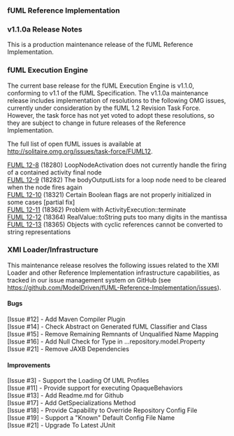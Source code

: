 ### fUML Reference Implementation
### v1.1.0a Release Notes

This is a production maintenance release of the fUML Reference Implementation.

### fUML Execution Engine

The current base release for the fUML Execution Engine is v1.1.0, conforming to v1.1 of the fUML Specification. The v1.1.0a maintenance release includes implementation of resolutions to the following OMG issues, currently under consideration by the fUML 1.2 Revision Task Force. However, the task force has not yet voted to adopt these resolutions, so they are subject to change in future releases of the Reference Implementation.

The full list of open fUML issues is available at http://solitaire.omg.org/issues/task-force/FUML12.

[FUML 12-8](http://solitaire.omg.org/issues/task-force/FUML12#issue-16433) (18280) LoopNodeActivation does not currently handle the firing of a contained activity final node  
[FUML 12-9](http://solitaire.omg.org/issues/task-force/FUML12#issue-16434) (18282) The bodyOutputLists for a loop node need to be cleared when the node fires again  
[FUML 12-10](http://solitaire.omg.org/issues/task-force/FUML12#issue-16435) (18321) Certain Boolean flags are not properly initialized in some cases [partial fix]  
[FUML 12-11](http://solitaire.omg.org/issues/task-force/FUML12#issue-16436) (18362) Problem with ActivityExecution::terminate  
[FUML 12-12](http://solitaire.omg.org/issues/task-force/FUML12#issue-16437) (18364) RealValue::toString puts too many digits in the mantissa  
[FUML 12-13](http://solitaire.omg.org/issues/task-force/FUML12#issue-16438) (18365) Objects with cyclic references cannot be converted to string representations  

### XMI Loader/Infrastructure

This maintenance release resolves the following issues related to the XMI Loader and other Reference Implementation infrastructure capabilities, as tracked in our issue management system on GitHub (see https://github.com/ModelDriven/fUML-Reference-Implementation/issues).

#### Bugs

[Issue #12] - Add Maven Compiler Plugin  
[Issue #14] - Check Abstract on Generated fUML Classifier and Class  
[Issue #15] - Remove Remaining Remnants of Unqualified Name Mapping  
[Issue #16] - Add Null Check for Type in ...repository.model.Property  
[Issue #21] - Remove JAXB Dependencies  

#### Improvements

[Issue #3] - Support the Loading Of UML Profiles  
[Issue #11] - Provide support for executing OpaqueBehaviors  
[Issue #13] - Add Readme.md for Github  
[Issue #17] - Add GetSpecializations Method  
[Issue #18] - Provide Capability to Override Repository Config File  
[Issue #19] - Support a "Known" Default Config File Name  
[Issue #21] - Upgrade To Latest JUnit  

